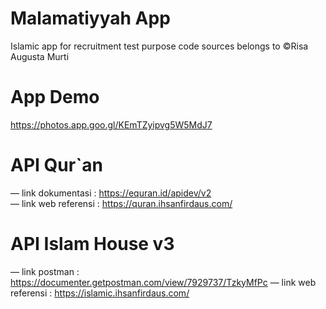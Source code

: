 # Malamatiyyah App
 
Islamic app for recruitment test purpose 
code sources belongs to ©Risa Augusta Murti

# App Demo
https://photos.app.goo.gl/KEmTZyipvg5W5MdJ7
 
# API Qur`an
— link dokumentasi : https://equran.id/apidev/v2  
— link web referensi : https://quran.ihsanfirdaus.com/

# API Islam House v3
— link postman : https://documenter.getpostman.com/view/7929737/TzkyMfPc
— link web referensi : https://islamic.ihsanfirdaus.com/



